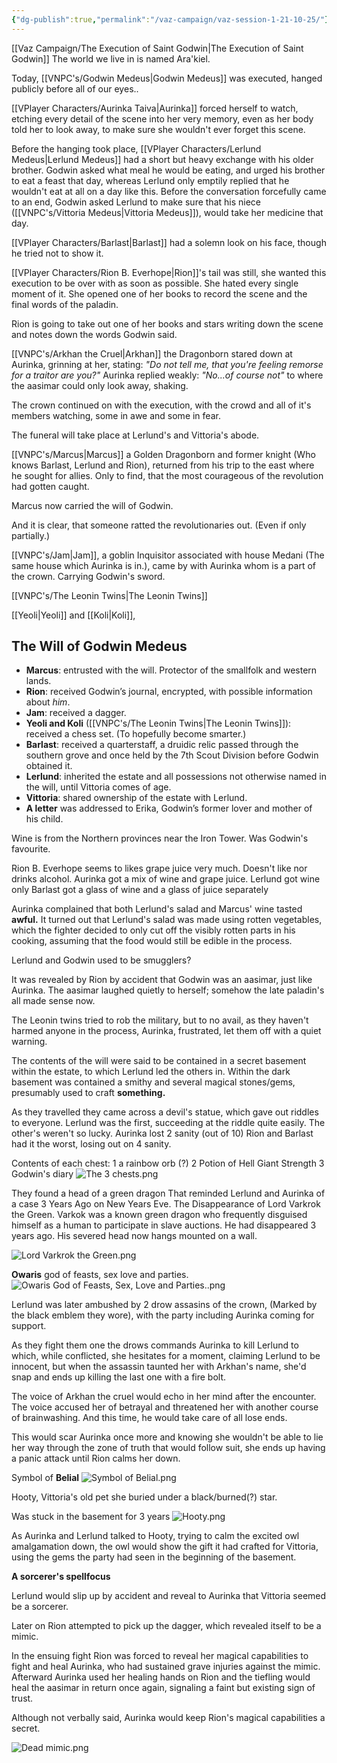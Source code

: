 ```yaml
---
{"dg-publish":true,"permalink":"/vaz-campaign/vaz-session-1-21-10-25/"}
---
```


[[Vaz Campaign/The Execution of Saint Godwin\|The Execution of Saint Godwin]]
The world we live in is named Ara'kiel.

Today, [[VNPC's/Godwin Medeus\|Godwin Medeus]] was executed, hanged publicly before all of our eyes.. 

[[VPlayer Characters/Aurinka Taiva\|Aurinka]] forced herself to watch, etching every detail of the scene into her very memory, even as her body told her to look away, to make sure she wouldn't ever forget this scene.

Before the hanging took place, [[VPlayer Characters/Lerlund Medeus\|Lerlund Medeus]] had a short but heavy exchange with his older brother. Godwin asked what meal he would be eating, and urged his brother to eat a feast that day, whereas Lerlund only emptily replied that he wouldn't eat at all on a day like this. Before the conversation forcefully came to an end, Godwin asked Lerlund to make sure that his niece ([[VNPC's/Vittoria Medeus\|Vittoria Medeus]]), would take her medicine that day.

[[VPlayer Characters/Barlast\|Barlast]] had a solemn look on his face, though he tried not to show it.

[[VPlayer Characters/Rion B. Everhope\|Rion]]'s tail was still, she wanted this execution to be over with as soon as possible. She hated every single moment of it. She opened one of her books to record the scene and the final words of the paladin.

Rion is going to take out one of her books and stars writing down the scene and notes down the words Godwin said.

[[VNPC's/Arkhan the Cruel\|Arkhan]] the Dragonborn stared down at Aurinka, grinning at her, stating: *"Do not tell me, that you're feeling remorse for a traitor are you?"*
Aurinka replied weakly: *"No...of course not"* to where the aasimar could only look away, shaking.

The crown continued on with the execution, with the crowd and all of it's members watching, some in awe and some in fear.

The funeral will take place at Lerlund's and Vittoria's abode.

[[VNPC's/Marcus\|Marcus]] a Golden Dragonborn and former knight (Who knows Barlast, Lerlund and Rion), returned from his trip to the east where he sought for allies. Only to find, that the most courageous of the revolution had gotten caught. 

Marcus now carried the will of Godwin.

And it is clear, that someone ratted the revolutionaries out. (Even if only partially.)

[[VNPC's/Jam\|Jam]], a goblin Inquisitor associated with house Medani (The same house which Aurinka is in.), came by with Aurinka whom is a part of the crown. Carrying Godwin's sword.

[[VNPC's/The Leonin Twins\|The Leonin Twins]]

[[Yeoli\|Yeoli]] and [[Koli\|Koli]],

## The Will of Godwin Medeus

- **Marcus**: entrusted with the will.  Protector of the smallfolk and western lands.
- **Rion**: received Godwin’s journal, encrypted, with possible information about _him_.
- **Jam**: received a dagger.
- **Yeoli and Koli** ([[VNPC's/The Leonin Twins\|The Leonin Twins]]): received a chess set. (To hopefully become smarter.)
- **Barlast**: received a quarterstaff, a druidic relic passed through the southern grove and once held by the 7th Scout Division before Godwin obtained it.
- **Lerlund**: inherited the estate and all possessions not otherwise named in the will, until Vittoria comes of age.
- **Vittoria**: shared ownership of the estate with Lerlund.
- **A letter** was addressed to Erika, Godwin’s former lover and mother of his child.

Wine is from the Northern provinces near the Iron Tower. Was Godwin's favourite.

Rion B. Everhope seems to likes grape juice very much.
Doesn't like nor drinks alcohol.
Aurinka got a mix of wine and grape juice.
Lerlund got wine only
Barlast got a glass of wine and a glass of juice separately

Aurinka complained that both Lerlund's salad and Marcus' wine tasted **awful.**
It turned out that Lerlund's salad was made using rotten vegetables, which the fighter decided to only cut off the visibly rotten parts in his cooking, assuming that the food would still be edible in the process.

Lerlund and Godwin used to be smugglers?

It was revealed by Rion by accident that Godwin was an aasimar, just like Aurinka.
The aasimar laughed quietly to herself; somehow the late paladin's all made sense now.

The Leonin twins tried to rob the military, but to no avail, as they haven't harmed anyone in the process, Aurinka, frustrated, let them off with a quiet warning.

The contents of the will were said to be contained in a secret basement within the estate, to which Lerlund led the others in. Within the dark basement was contained a smithy and several magical stones/gems, presumably used to craft **something.**

As they travelled they came across a devil's statue, which gave out riddles to everyone. Lerlund was the first, succeeding at the riddle quite easily. The other's weren't so lucky.
Aurinka lost 2 sanity (out of 10)
Rion and Barlast had it the worst, losing out on 4 sanity.

Contents of each chest:
1 a rainbow orb (?)
2 Potion of Hell Giant Strength
3 Godwin's diary
![The 3 chests.png](/img/user/Vaz%20Campaign/VImages/The%203%20chests.png)

They found a head of a green dragon
That reminded Lerlund and Aurinka of a case 3 Years Ago on New Years Eve. 
The Disappearance of Lord Varkrok the Green.
Varkok was a known green dragon who frequently disguised himself as a human to participate in slave auctions. He had disappeared 3 years ago.
His severed head now hangs mounted on a wall.

![Lord Varkrok the Green.png](/img/user/Vaz%20Campaign/VImages/Lord%20Varkrok%20the%20Green.png)

**Owaris** god of feasts, sex love and parties.
![Owaris God of Feasts, Sex, Love and Parties..png](/img/user/Vaz%20Campaign/VImages/Owaris%20God%20of%20Feasts,%20Sex,%20Love%20and%20Parties..png)

Lerlund was later ambushed by 2 drow assasins of the crown, (Marked by the black emblem they wore), with the party including Aurinka coming for support. 

As they fight them one the drows commands Aurinka to kill Lerlund to which, while conflicted, she hesitates for a moment, claiming Lerlund to be innocent, but when the assassin taunted her with Arkhan's name, she'd snap and ends up killing the last one with a fire bolt.

The voice of Arkhan the cruel would echo in her mind after the encounter. 
The voice accused her of betrayal and threatened her with another course of brainwashing. And this time, he would take care of all lose ends.

This would scar Aurinka once more and knowing she wouldn't be able to lie her way through the zone of truth that would follow suit, she ends up having a panic attack until  Rion calms her down.

Symbol of **Belial**
![Symbol of Belial.png](/img/user/Vaz%20Campaign/VImages/Symbol%20of%20Belial.png)


Hooty, Vittoria's old pet she buried under a black/burned(?) star. 

Was stuck in the basement for 3 years
![Hooty.png](/img/user/Vaz%20Campaign/VImages/Hooty.png)

As Aurinka and Lerlund talked to Hooty, trying to calm the excited owl amalgamation down, the owl would show the gift it had crafted for Vittoria, using the gems the party had seen in the beginning of the basement. 

**A sorcerer's spellfocus**

Lerlund would slip up by accident and reveal to Aurinka that Vittoria seemed be a sorcerer.

Later on Rion attempted to pick up the dagger, which revealed itself to be a mimic.

In the ensuing fight Rion was forced to reveal her magical capabilities to fight and heal Aurinka, who had sustained grave injuries against the mimic. 
Afterward Aurinka used her healing hands on Rion and the tiefling would heal the aasimar in return once again, signaling a faint but existing sign of trust.

Although not verbally said, Aurinka would keep Rion's magical capabilities a secret.

![Dead mimic.png](/img/user/Vaz%20Campaign/VImages/Dead%20mimic.png)

